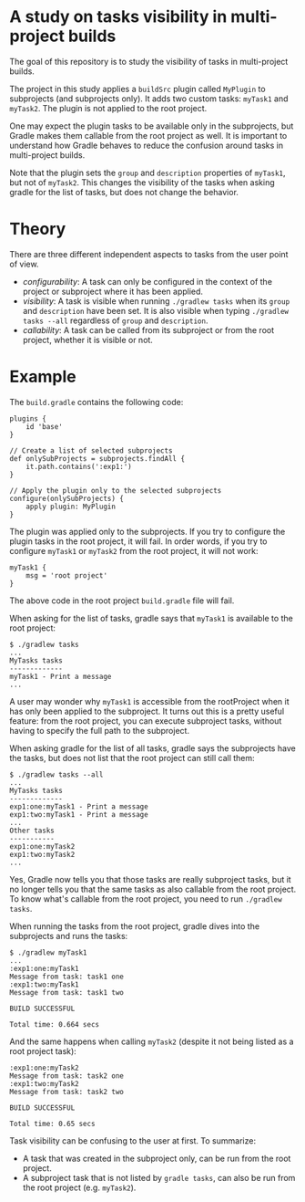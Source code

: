 # A study on tasks visibility in multi-project builds

The goal of this repository is to study the visibility of tasks
in multi-project builds.

The project in this study applies a `buildSrc` plugin called `MyPlugin`
to subprojects (and subprojects only). It adds two custom tasks: `myTask1`
and `myTask2`.  The plugin is not applied to the root project.

One may expect the plugin tasks to be available only in the subprojects,
but Gradle makes them callable from the root project as well. It is
important to understand how Gradle behaves to reduce the confusion around
tasks in multi-project builds.

Note that the plugin sets the `group` and `description` properties of
`myTask1`, but not of `myTask2`. This changes the visibility of the tasks
when asking gradle for the list of tasks, but does not change the behavior.

# Theory

There are three different independent aspects to tasks from the user
point of view.

* *configurability*: A task can only be configured in the context of the project or subproject where it has been applied.
* *visibility*: A task is visible when running `./gradlew tasks` when its `group` and `description` have been set. It is also visible when typing `./gradlew tasks --all` regardless of `group` and `description`.
* *callability*: A task can be called from its subproject or from the root project, whether it is visible or not.

# Example

The `build.gradle` contains the following code:

```
plugins {
    id 'base'
}

// Create a list of selected subprojects
def onlySubProjects = subprojects.findAll {
    it.path.contains(':exp1:')
}

// Apply the plugin only to the selected subprojects
configure(onlySubProjects) {
    apply plugin: MyPlugin
}
```

The plugin was applied only to the subprojects. If you try to configure
the plugin tasks in the root project, it will fail. In order words,
if you try to configure `myTask1` or `myTask2` from the root project,
it will not work:

```
myTask1 {
    msg = 'root project'
}
```

The above code in the root project `build.gradle` file will fail.

When asking for the list of tasks, gradle says that `myTask1` is
available to the root project:

```
$ ./gradlew tasks
...
MyTasks tasks
-------------
myTask1 - Print a message
...
```

A user may wonder why `myTask1` is accessible from the rootProject when
it has only been applied to the subproject. It turns out this is a pretty
useful feature: from the root project, you can execute subproject tasks,
without having to specify the full path to the subproject.

When asking gradle for the list of all tasks, gradle says the subprojects
have the tasks, but does not list that the root project can still
call them:

```
$ ./gradlew tasks --all
...
MyTasks tasks
-------------
exp1:one:myTask1 - Print a message
exp1:two:myTask1 - Print a message
...
Other tasks
-----------
exp1:one:myTask2
exp1:two:myTask2
...

```

Yes, Gradle now tells you that those tasks are really subproject tasks,
but it no longer tells you that the same tasks as also callable from
the root project. To know what's callable from the root project, you
need to run `./gradlew tasks`.

When running the tasks from the root project, gradle dives into the
subprojects and runs the tasks:

```
$ ./gradlew myTask1
...
:exp1:one:myTask1
Message from task: task1 one
:exp1:two:myTask1
Message from task: task1 two

BUILD SUCCESSFUL

Total time: 0.664 secs
```

And the same happens when calling `myTask2` (despite it not being listed
as a root project task):

```
:exp1:one:myTask2
Message from task: task2 one
:exp1:two:myTask2
Message from task: task2 two

BUILD SUCCESSFUL

Total time: 0.65 secs
```

Task visibility can be confusing to the user at first. To summarize:

* A task that was created in the subproject only, can be run from the root project.
* A subproject task that is not listed by `gradle tasks`, can also be run from the root project (e.g. `myTask2`).

